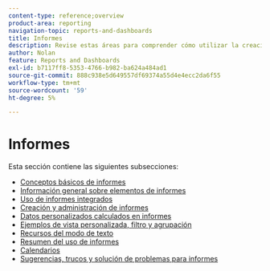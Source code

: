 ```yaml
---
content-type: reference;overview
product-area: reporting
navigation-topic: reports-and-dashboards
title: Informes
description: Revise estas áreas para comprender cómo utilizar la creación de informes en Adobe Workfront.
author: Nolan
feature: Reports and Dashboards
exl-id: b7117ff8-5353-4766-b982-ba624a484ad1
source-git-commit: 888c938e5d649557df69374a55d4e4ecc2da6f55
workflow-type: tm+mt
source-wordcount: '59'
ht-degree: 5%

---
```


# Informes

Esta sección contiene las siguientes subsecciones:

* [Conceptos básicos de informes](../../reports-and-dashboards/reports/reporting/reporting-basics.md)
* [Información general sobre elementos de informes](../../reports-and-dashboards/reports/reporting-elements/reporting-elements-overview.md)
* [Uso de informes integrados](../../reports-and-dashboards/reports/using-built-in-reports/use-built-in-reports.md)
* [Creación y administración de informes](../../reports-and-dashboards/reports/creating-and-managing-reports/create-manage-reports.md)
* [Datos personalizados calculados en informes](../../reports-and-dashboards/reports/calc-cstm-data-reports/calculated-custom-data-reports.md)
* [Ejemplos de vista personalizada, filtro y agrupación](../../reports-and-dashboards/reports/custom-view-filter-grouping-samples/custom-view-filter-grouping-samples.md)
* [Recursos del modo de texto](../../reports-and-dashboards/reports/text-mode/text-mode-resources.md)
* [Resumen del uso de informes](../../reports-and-dashboards/reports/report-usage/report-usage-overview.md)
* [Calendarios](../../reports-and-dashboards/reports/calendars/calendars.md)
* [Sugerencias, trucos y solución de problemas para informes](../../reports-and-dashboards/reports/tips-tricks-and-troubleshooting/tips-troubleshooting-reports.md)

<!--outdated: For in-depth training on reports, see  [Basic Report Creation Program for the new Workfront experience](https://one.workfront.com/s/basic-report-creation-program).-->
